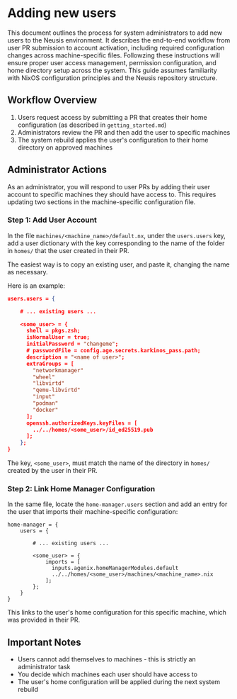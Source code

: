 # Adding new users

This document outlines the process for system administrators to add new users to the Neusis environment. It describes the end-to-end workflow from user PR submission to account activation, including required configuration changes across machine-specific files. Followzing these instructions will ensure proper user access management, permission configuration, and home directory setup across the system. This guide assumes familiarity with NixOS configuration principles and the Neusis repository structure.

## Workflow Overview

1. Users request access by submitting a PR that creates their home configuration (as described in `getting_started.md`)
2. Administrators review the PR and then add the user to specific machines
3. The system rebuild applies the user's configuration to their home directory on approved machines

## Administrator Actions

As an administrator, you will respond to user PRs by adding their user account to specific machines they should have access to. This requires updating two sections in the machine-specific configuration file.

### Step 1: Add User Account

In the file `machines/<machine_name>/default.nx`, under the `users.users` key, add a user dictionary with the key corresponding to the name of the folder in `homes/` that the user created in their PR.

The easiest way is to copy an existing user, and paste it, changing the name as necessary.

Here is an example:

```json
users.users = {

    # ... existing users ...

    <some_user> = {
      shell = pkgs.zsh;
      isNormalUser = true;
      initialPassword = "changeme";
      # passwordFile = config.age.secrets.karkinos_pass.path;
      description = "<name of user>";
      extraGroups = [
        "networkmanager"
        "wheel"
        "libvirtd"
        "qemu-libvirtd"
        "input"
        "podman"
        "docker"
      ];
      openssh.authorizedKeys.keyFiles = [
        ../../homes/<some_user>/id_ed25519.pub
      ];
    };
}
```

The key, `<some_user>`, must match the name of the directory in `homes/` created by the user in their PR.

### Step 2: Link Home Manager Configuration

In the same file, locate the `home-manager.users` section and add an entry for the user that imports their machine-specific configuration:

```text
home-manager = {
    users = {

        # ... existing users ...

        <some_user> = {
            imports = [
              inputs.agenix.homeManagerModules.default
              ../../homes/<some_user>/machines/<machine_name>.nix
            ];
        };
    }
}
```

This links to the user's home configuration for this specific machine, which was provided in their PR.

## Important Notes

- Users cannot add themselves to machines - this is strictly an administrator task
- You decide which machines each user should have access to
- The user's home configuration will be applied during the next system rebuild
